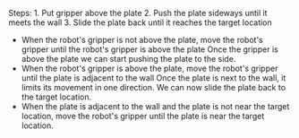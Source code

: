

Steps:  1. Put gripper above the plate  2. Push the plate sideways until it meets the wall  3. Slide the plate back until it reaches the target location
- When the robot's gripper is not above the plate, move the robot's gripper until the robot's gripper is above the plate
Once the gripper is above the plate we can start pushing the plate to the side.
- When the robot's gripper is above the plate, move the robot's gripper until the plate is adjacent to the wall
Once the plate is next to the wall, it limits its movement in one direction. We can now slide the plate back to the target location.
- When the plate is adjacent to the wall and the plate is not near the target location, move the robot's gripper until the plate is near the target location.